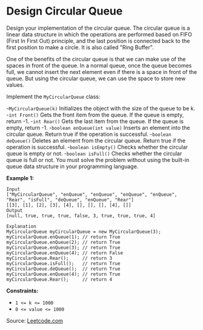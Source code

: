 # Design Circular Queue

Design your implementation of the circular queue. The circular queue is a linear data structure in which the operations are performed based on FIFO (First In First Out) principle, and the last position is connected back to the first position to make a circle. It is also called "Ring Buffer".

One of the benefits of the circular queue is that we can make use of the spaces in front of the queue. In a normal queue, once the queue becomes full, we cannot insert the next element even if there is a space in front of the queue. But using the circular queue, we can use the space to store new values.

Implement the `MyCircularQueue` class:

-`MyCircularQueue(k)` Initializes the object with the size of the queue to be k.
-`int Front()` Gets the front item from the queue. If the queue is empty, return -1.
-`int Rear()` Gets the last item from the queue. If the queue is empty, return -1.
-`boolean enQueue(int value)` Inserts an element into the circular queue. Return true if the operation is successful.
-`boolean deQueue()` Deletes an element from the circular queue. Return true if the operation is successful.
-`boolean isEmpty()` Checks whether the circular queue is empty or not.
-`boolean isFull()` Checks whether the circular queue is full or not.
You must solve the problem without using the built-in queue data structure in your programming language. 

**Example 1:**
```
Input
["MyCircularQueue", "enQueue", "enQueue", "enQueue", "enQueue", "Rear", "isFull", "deQueue", "enQueue", "Rear"]
[[3], [1], [2], [3], [4], [], [], [], [4], []]
Output
[null, true, true, true, false, 3, true, true, true, 4]

Explanation
MyCircularQueue myCircularQueue = new MyCircularQueue(3);
myCircularQueue.enQueue(1); // return True
myCircularQueue.enQueue(2); // return True
myCircularQueue.enQueue(3); // return True
myCircularQueue.enQueue(4); // return False
myCircularQueue.Rear();     // return 3
myCircularQueue.isFull();   // return True
myCircularQueue.deQueue();  // return True
myCircularQueue.enQueue(4); // return True
myCircularQueue.Rear();     // return 4
```


**Constraints:**

- `1 <= k <= 1000`
- `0 <= value <= 1000`

Source: [Leetcode.com](https://leetcode.com/explore/learn/card/queue-stack/228/first-in-first-out-data-structure/1337/)

 
